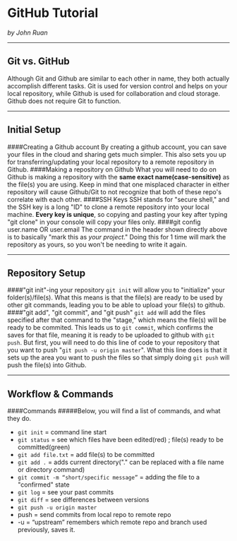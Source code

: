 # GitHub Tutorial

_by John Ruan_

---
## Git vs. GitHub
Although Git and Github are similar to each other in name, they both actually accomplish different tasks. 
Git is used for version control and helps on your local repository, while Github is used for collaboration 
and cloud storage. Github does not require Git to function.

---
## Initial Setup
####Creating a Github account
By creating a github account, you can save your files in the cloud and sharing gets much simpler. This also sets 
you up for transferring/updating your local repository to a remote repository in Github.
####Making a repository on Github
What you will need to do on Github is making a repository with the **same exact name(case-sensitive)** as the file(s)
you are using. Keep in mind that one misplaced character in either repository will cause Github/Git to not recognize
that both of these repo's correlate with each other.
####SSH Keys
SSH stands for "secure shell," and the SSH key is a long "ID" to clone a remote repository into your local machine.
**Every key is unique**, so copying and pasting your key after typing "git clone" in your console will copy your files 
only.
####git config user.name OR user.email
The command in the header shown directly above is to basically "mark this as _your project_." Doing this for 1 time
will mark the repository as yours, so you won't be needing to write it again.

---
## Repository Setup
####"git init"-ing your repository
`git init` will allow you to "initialize" your folder(s)/file(s). What this means is that the file(s) are ready to
be used by other git commands, leading you to be able to upload your file(s) to github.
####"git add", "git commit", and "git push"
`git add` will add the files specified after that command to the "stage," which means the file(s) will be ready to 
be commited. This leads us to `git commit`, which confirms the saves for that file, meaning it is ready to be 
uploaded to github with `git push`. But first, you will need to do this line of code to your repository that you 
want to push  "`git push -u origin master`". What this line does is that it sets up the area you want to push the
files so that simply doing `git push` will push the file(s) into Github.

---
## Workflow & Commands
####Commands
#####Below, you will find a list of commands, and what they do.
* `git init` = command line start
* `git status` = see which files have been edited(red) ; file(s) ready to be committed(green)
* `git add file.txt` = add file(s) to be committed
* `git add .` = adds current directory("." can be replaced with a file name or directory command)
* `git commit -m “short/specific message”` = adding the file to a "confirmed" state
* `git log` = see your past commits
* `git diff` = see differences between versions
* `git push -u origin master`
 * push = send commits from local repo to remote repo
 * -u = “upstream” remembers which remote repo and branch used previously, saves it.

